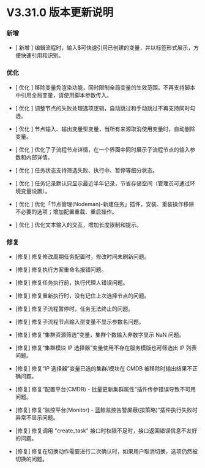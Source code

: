 # V3.31.0 版本更新说明

### 新增

- [ 新增 ] 编辑流程时，输入$可快速引用已创建的变量，并以标签形式展示，方便快速引用和识别。


### 优化

- [ 优化 ] 移除变量免渲染功能，同时限制全局变量的生效范围。不再支持脚本中引用全局变量，请使用脚本参数传入。

- [ 优化 ] 调整节点的失败处理选项逻辑，自动跳过和手动跳过不再支持同时勾选。

- [ 优化 ] 节点输入、输出变量型变量，当所有来源取消使用变量时，自动删除变量。

- [ 优化 ] 优化了子流程节点详情，在一个界面中同时展示子流程节点的输入参数和内部详情。

- [ 优化 ] 任务状态支持筛选失败、执行中、暂停等细分状态。

- [ 优化 ] 任务记录默认只显示最近半年记录，节省存储空间（管理员可通过环境变量设置）。

- [ 优化 ] 优化「节点管理(Nodeman)-新建任务」插件，安装、重装操作移除不必要的选项；增加配置重载、重启操作。

- [ 优化 ] 优化文本输入的交互，增加长度限制和提示。

### 修复

- [修复] 修复修改周期任务配置时，修改时间未刷新问题。

- [修复] 修复执行方案重命名报错问题。

- [修复] 修复任务执行前，执行代理人错误问题。

- [修复] 修复重新执行时，没有记住上次选择节点的问题。

- [修复] 修复子流程暂停时，任务无法终止的问题。

- [修复] 修复子流程节点输入型变量不显示参数名问题。

- [修复] 修复“集群资源筛选”变量，集群个数输入非数字显示 NaN 问题。

- [修复] 修复“集群模块 IP 选择器”变量使用不存在服务模版也可筛选出 IP 列表问题。

- [修复] 修复“IP 选择器”变量已选的集群/模块在 CMDB 被移除时输出结果不正确问题。

- [修复] 修复“配置平台(CMDB) - 批量更新集群属性”插件传参错误导致不可用问题。

- [修复] 修复“监控平台(Monitor) - 蓝鲸监控告警屏蔽(按策略)”插件执行失败时异常不显示问题。

- [修复] 修复调用 "create_task" 接口时权限不足时，接口返回错误信息不友好的问题。

- [修复] 修复在切换动作需要进行二次确认时，如果用户取消切换，选项仍然被切换的问题。
